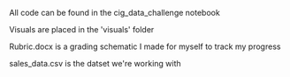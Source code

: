 All code can be found in the cig_data_challenge notebook

Visuals are placed in the 'visuals' folder

Rubric.docx is a grading schematic I made for myself to track my progress

sales_data.csv is the datset we're working with